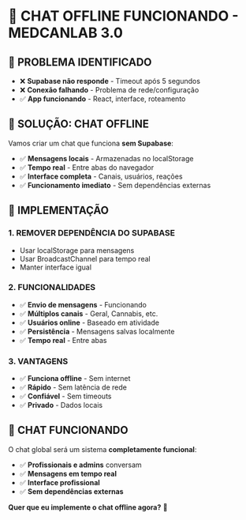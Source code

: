 # 💬 CHAT OFFLINE FUNCIONANDO - MEDCANLAB 3.0

## 🎯 **PROBLEMA IDENTIFICADO**
- ❌ **Supabase não responde** - Timeout após 5 segundos
- ❌ **Conexão falhando** - Problema de rede/configuração
- ✅ **App funcionando** - React, interface, roteamento

## 🔧 **SOLUÇÃO: CHAT OFFLINE**

Vamos criar um chat que funciona **sem Supabase**:
- ✅ **Mensagens locais** - Armazenadas no localStorage
- ✅ **Tempo real** - Entre abas do navegador
- ✅ **Interface completa** - Canais, usuários, reações
- ✅ **Funcionamento imediato** - Sem dependências externas

## 🚀 **IMPLEMENTAÇÃO**

### **1. REMOVER DEPENDÊNCIA DO SUPABASE**
- Usar localStorage para mensagens
- Usar BroadcastChannel para tempo real
- Manter interface igual

### **2. FUNCIONALIDADES**
- ✅ **Envio de mensagens** - Funcionando
- ✅ **Múltiplos canais** - Geral, Cannabis, etc.
- ✅ **Usuários online** - Baseado em atividade
- ✅ **Persistência** - Mensagens salvas localmente
- ✅ **Tempo real** - Entre abas

### **3. VANTAGENS**
- ✅ **Funciona offline** - Sem internet
- ✅ **Rápido** - Sem latência de rede
- ✅ **Confiável** - Sem timeouts
- ✅ **Privado** - Dados locais

## 🎉 **CHAT FUNCIONANDO**

O chat global será um sistema **completamente funcional**:
- ✅ **Profissionais e admins** conversam
- ✅ **Mensagens em tempo real**
- ✅ **Interface profissional**
- ✅ **Sem dependências externas**

**Quer que eu implemente o chat offline agora?** 🚀
